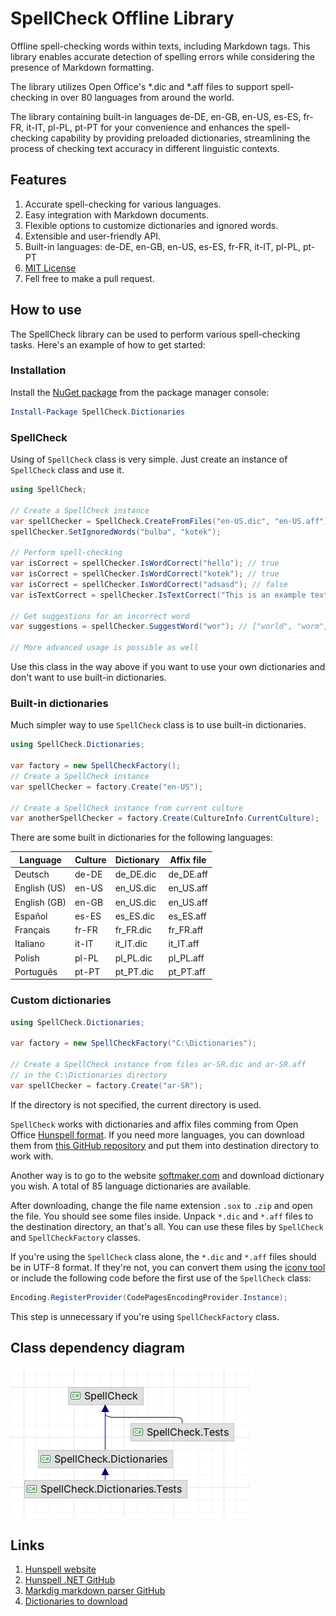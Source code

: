# SpellCheck Offline Library

Offline spell-checking words within texts, including Markdown tags.
This library enables accurate detection of spelling errors
while considering the presence of Markdown formatting.

The library utilizes Open Office's *.dic and *.aff files
to support spell-checking in over 80 languages from around the world.

The library containing built-in languages 
de-DE, en-GB, en-US, es-ES, fr-FR, it-IT, pl-PL, pt-PT
for your convenience and enhances the spell-checking capability by providing preloaded
dictionaries, streamlining the process of checking
text accuracy in different linguistic contexts.

## Features

1. Accurate spell-checking for various languages.
2. Easy integration with Markdown documents.
3. Flexible options to customize dictionaries and ignored words.
4. Extensible and user-friendly API.
5. Built-in languages: de-DE, en-GB, en-US, es-ES, fr-FR, it-IT, pl-PL, pt-PT
6. [MIT License](LICENSE.txt)
7. Fell free to make a pull request.

## How to use

The SpellCheck library can be used to perform various spell-checking tasks. 
Here's an example of how to get started:

### Installation

Install the [NuGet package](https://www.nuget.org/packages/SpellCheck.Dictionaries) 
from the package manager console:

```powershell
Install-Package SpellCheck.Dictionaries
```

### SpellCheck

Using of `SpellCheck` class is very simple. 
Just create an instance of `SpellCheck` class and use it.

```csharp
using SpellCheck;

// Create a SpellCheck instance
var spellChecker = SpellCheck.CreateFromFiles("en-US.dic", "en-US.aff");
spellChecker.SetIgnoredWords("bulba", "kotek");

// Perform spell-checking
var isCorrect = spellChecker.IsWordCorrect("hello"); // true
var isCorrect = spellChecker.IsWordCorrect("kotek"); // true
var isCorrect = spellChecker.IsWordCorrect("adsasd"); // false
var isTextCorrect = spellChecker.IsTextCorrect("This is an example text."); // true

// Get suggestions for an incorrect word
var suggestions = spellChecker.SuggestWord("wor"); // ["world", "worm", "worn", "worst", "wore", "word"]

// More advanced usage is possible as well
```

Use this class in the way above if you want to use your own dictionaries 
and don't want to use built-in dictionaries.

### Built-in dictionaries 

Much simpler way to use `SpellCheck` class is to use built-in dictionaries.

```csharp
using SpellCheck.Dictionaries;

var factory = new SpellCheckFactory();
// Create a SpellCheck instance
var spellChecker = factory.Create("en-US");

// Create a SpellCheck instance from current culture
var anotherSpellChecker = factory.Create(CultureInfo.CurrentCulture);
```

There are some built in dictionaries for the following languages:

| Language     | Culture | Dictionary | Affix file |
|--------------|---------|------------|------------|
| Deutsch      | de-DE   | de_DE.dic  | de_DE.aff  |
| English (US) | en-US   | en_US.dic  | en_US.aff  |
| English (GB) | en-GB   | en_US.dic  | en_US.aff  |
| Español      | es-ES   | es_ES.dic  | es_ES.aff  |
| Français     | fr-FR   | fr_FR.dic  | fr_FR.aff  |
| Italiano     | it-IT   | it_IT.dic  | it_IT.aff  |
| Polish       | pl-PL   | pl_PL.dic  | pl_PL.aff  |
| Português    | pt-PT   | pt_PT.dic  | pt_PT.aff  |

### Custom dictionaries

```csharp
using SpellCheck.Dictionaries;

var factory = new SpellCheckFactory("C:\Dictionaries");

// Create a SpellCheck instance from files ar-SR.dic and ar-SR.aff
// in the C:\Dictionaries directory
var spellChecker = factory.Create("ar-SR");
```

If the directory is not specified, the current directory is used.

`SpellCheck` works with dictionaries and affix files comming from Open Office [Hunspell format](https://hunspell.github.io/).
If you need more languages, you can download them from [this GitHub repository](https://github.com/titoBouzout/Dictionaries)
and put them into destination directory to work with.

Another way is to go to the website [softmaker.com](https://www.softmaker.com/en/download/dictionaries) 
and download dictionary you wish. A total of 85 language dictionaries are available.

After downloading, change the file name extension `.sox` to `.zip` and open the file. You should see some files inside.
Unpack `*.dic` and `*.aff` files to the destination directory, an that's all. 
You can use these files by `SpellCheck` and `SpellCheckFactory` classes.

If you're using the `SpellCheck` class alone, 
the `*.dic` and `*.aff` files should be in UTF-8 format. 
If they're not, you can convert them using the 
[iconv tool](https://www.fileformat.info/tip/linux/iconv.htm)  
or include the following code before the first use of the `SpellCheck` class:

```csharp
Encoding.RegisterProvider(CodePagesEncodingProvider.Instance);
```

This step is unnecessary if you're using `SpellCheckFactory` class.

## Class dependency diagram

![Class diagram](class-diagram.png)

## Links

1. [Hunspell website](https://hunspell.github.io)
2. [Hunspell .NET GitHub](https://github.com/aarondandy/WeCantSpell.Hunspell/)
3. [Markdig markdown parser GitHub](https://github.com/xoofx/markdig)
4. [Dictionaries to download](https://www.softmaker.com/en/download/dictionaries)
